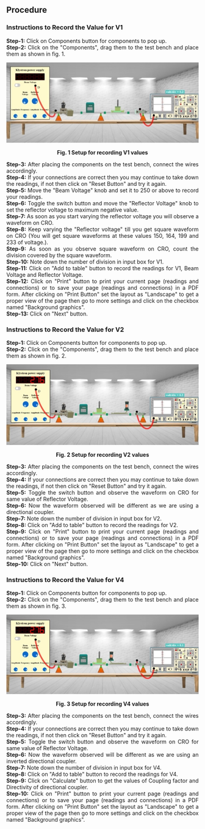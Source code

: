 ## Procedure<br>

<div style="text-align:justify;">

### Instructions to Record the Value for V1

**Step-1:** Click on Components button for components to pop up.  
**Step-2:** Click on the "Components", drag them to the test bench and place them as shown in fig. 1.  
  

<center>

![Setup1](images/setup1.jpeg)

**Fig. 1 Setup for recording V1 values**
</center>


**Step-3:** After placing the components on the test bench, connect the wires accordingly.  
**Step-4:** If your connections are correct then you may continue to take down the readings, if not then click on "Reset Button" and try it again.  
**Step-5:** Move the "Beam Voltage" knob and set it to 250 or above to record your readings.  
**Step-6:** Toggle the switch button and move the "Reflector Voltage" knob to set the reflector voltage to maximum negative value.  
**Step-7:** As soon as you start varying the reflector voltage you will observe a waveform on CRO.  
**Step-8:** Keep varying the "Reflector voltage" till you get square waveform on CRO (You will get square waveforms at these values 150, 164, 199 and 233 of voltage.).  
**Step-9:** As soon as you observe square waveform on CRO, count the division covered by the square waveform.  
**Step-10:** Note down the number of division in input box for V1.  
**Step-11:** Click on "Add to table" button to record the readings for V1, Beam Voltage and Reflector Voltage.  
**Step-12:** Click on "Print" button to print your current page (readings and connections) or to save your page (readings and connections) in a PDF form. After clicking on "Print Button" set the layout as "Landscape" to get a proper view of the page then go to more settings and click on the checkbox named "Background graphics".  
**Step-13:** Click on "Next" button.

  
  
  

### Instructions to Record the Value for V2


**Step-1:** Click on Components button for components to pop up.  
**Step-2:** Click on the "Components", drag them to the test bench and place them as shown in fig. 2.  
  

<center>

![Setup2](images/setup2.jpeg)

**Fig. 2 Setup for recording V2 values**
</center>

  

**Step-3:** After placing the components on the test bench, connect the wires accordingly.  
**Step-4:** If your connections are correct then you may continue to take down the readings, if not then click on "Reset Button" and try it again.  
**Step-5:** Toggle the switch button and observe the waveform on CRO for same value of Reflector Voltage.  
**Step-6:** Now the waveform observed will be different as we are using a directional coupler.  
**Step-7:** Note down the number of division in input box for V2.  
**Step-8:** Click on "Add to table" button to record the readings for V2.  
**Step-9:** Click on "Print" button to print your current page (readings and connections) or to save your page (readings and connections) in a PDF form. After clicking on "Print Button" set the layout as "Landscape" to get a proper view of the page then go to more settings and click on the checkbox named "Background graphics".  
**Step-10:** Click on "Next" button.


### Instructions to Record the Value for V4

**Step-1:** Click on Components button for components to pop up.  
**Step-2:** Click on the "Components", drag them to the test bench and place them as shown in fig. 3.  
  

<center>

![Setup2](images/setup3.jpeg)

**Fig. 3 Setup for recording V4 values**
</center>


**Step-3:** After placing the components on the test bench, connect the wires accordingly.  
**Step-4:** If your connections are correct then you may continue to take down the readings, if not then click on "Reset Button" and try it again.  
**Step-5:** Toggle the switch button and observe the waveform on CRO for same value of Reflector Voltage.  
**Step-6:** Now the waveform observed will be different as we are using an inverted directional coupler.  
**Step-7:** Note down the number of division in input box for V4.  
**Step-8:** Click on "Add to table" button to record the readings for V4.  
**Step-9:** Click on "Calculate" button to get the values of Coupling factor and Directivity of directional coupler.  
**Step-10:** Click on "Print" button to print your current page (readings and connections) or to save your page (readings and connections) in a PDF form. After clicking on "Print Button" set the layout as "Landscape" to get a proper view of the page then go to more settings and click on the checkbox named "Background graphics".


</div>